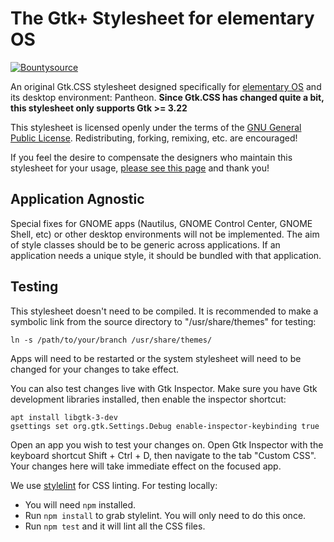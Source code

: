 # The Gtk+ Stylesheet for elementary OS

[![Bountysource](https://www.bountysource.com/badge/tracker?tracker_id=45189256)](https://www.bountysource.com/trackers/45189256-elementary-stylesheet)

An original Gtk.CSS stylesheet designed specifically for [elementary OS](https://elementary.io) and its desktop environment: Pantheon. **Since Gtk.CSS has changed quite a bit, this stylesheet only supports Gtk >= 3.22**

This stylesheet is licensed openly under the terms of the [GNU General Public License](https://github.com/elementary/stylesheet/blob/master/COPYING). Redistributing, forking, remixing, etc. are encouraged!

If you feel the desire to compensate the designers who maintain this stylesheet for your usage, [please see this page](https://elementary.io/get-involved#funding) and thank you!

## Application Agnostic

Special fixes for GNOME apps (Nautilus, GNOME Control Center, GNOME Shell, etc) or other desktop environments will not be implemented. The aim of style classes should be to be generic across applications. If an application needs a unique style,  it should be bundled with that application.

## Testing

This stylesheet doesn't need to be compiled. It is recommended to make a
symbolic link from the source directory to "/usr/share/themes" for testing:

    ln -s /path/to/your/branch /usr/share/themes/
    
Apps will need to be restarted or the system stylesheet will need to be
changed for your changes to take effect.

You can also test changes live with Gtk Inspector. Make sure you have Gtk
development libraries installed, then enable the inspector shortcut:

    apt install libgtk-3-dev
    gsettings set org.gtk.Settings.Debug enable-inspector-keybinding true
    
Open an app you wish to test your changes on. Open Gtk Inspector with the
keyboard shortcut Shift + Ctrl + D, then navigate to the tab "Custom CSS".
Your changes here will take immediate effect on the focused app.

We use [stylelint](http://stylelint.io/) for CSS linting. For testing locally:
* You will need `npm` installed.
* Run `npm install` to grab stylelint. You will only need to do this once.
* Run `npm test` and it will lint all the CSS files.

